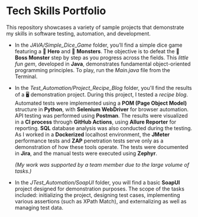 # Tech Skills Portfolio

This repository showcases a variety of sample projects that demonstrate my skills in software testing, automation, and development.

- In the *JAVA/Simple_Dice_Game* folder, you’ll find a simple dice game featuring a 🦸 **Hero** and 🐲 **Monsters**. The objective is to defeat the 👹 **Boss Monster** step by step as you progress across the fields. This *little fun gem*, developed in **Java**, demonstrates fundamental object-oriented programming principles. To play, run the *Main.java* file from the Terminal.

- In the *Test_Automation/Project_Recipe_Blog* folder, you'll find the results of a 🖥️ demonstration project. During this project, I tested a *recipe blog*. Automated tests were implemented using a **POM (Page Object Model)** structure in **Python**, with **Selenium WebDriver** for browser automation. API testing was performed using **Postman**. The results were visualized in a **CI process** through **GitHub Actions**, using **Allure Reporter** for reporting. **SQL** database analysis was also conducted during the testing. As I worked in a **Dockerized** localhost environment, the **JMeter** performance tests and **ZAP** penetration tests serve only as a demonstration of how these tools operate. The tests were documented in **Jira**, and the manual tests were executed using **Zephyr**.

   *(My work was supported by a team member due to the large volume of tasks.)*

- In the *JTest_Automation/SoapUI* folder, you will find a basic **SoapUI** project designed for demonstration purposes. The scope of the tasks included: initializing the project, designing test cases, implementing various assertions (such as XPath Match), and externalizing as well as managing test data.
